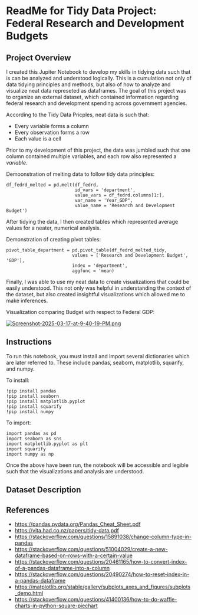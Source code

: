 # ReadMe for Tidy Data Project: Federal Research and Development Budgets

## Project Overview

I created this Jupiter Notebook to develop my skills in tidying data such that is can be analyzed and understood logically. This is a cumulation not only of data tidying principles and methods, but also of how to analyze and visualize neat data represeted as dataframes. The goal of this project was to organize an external dataset, which contained information regarding federal research and development spending across government agencies. 

According to the Tidy Data Pricples, neat data is such that:
- Every variable forms a column
- Every observation forms a row
- Each value is a cell

Prior to my development of this project, the data was jumbled such that one column contained multiple variables, and each row also represented a *variable*. 

Demoonstration of melting data to follow tidy data principles:

```
df_fedrd_melted = pd.melt(df_fedrd,
                          id_vars = 'department',
                          value_vars = df_fedrd.columns[1:],
                          var_name = 'Year_GDP",
                          value_name = 'Research and Development Budget')
```

After tidying the data, I then created tables which represented average values for a neater, numerical analysis. 

Demonstration of creating pivot tables:

```
pivot_table_department = pd.pivot_table(df_fedrd_melted_tidy,
                         values = ['Research and Development Budget', 'GDP'],
                         index = 'department',
                         aggfunc = 'mean)
```

Finally, I was able to use my neat data to create visualizations that could be easily understood. This not only was helpful in understanding the context of the dataset, but also created insightful visualizations which allowed me to make inferences. 

Visualization comparing Budget with respect to Federal GDP:

[![Screenshot-2025-03-17-at-9-40-19-PM.png](https://i.postimg.cc/Mp1bq6GN/Screenshot-2025-03-17-at-9-40-19-PM.png)](https://postimg.cc/9DFqBjZY)

## Instructions

To run this notebook, you must install and import several dictionaries which are later referred to. These include pandas, seaborn, matplotlib, squarify, and numpy.

To install: 

```
!pip install pandas
!pip install seaborn
!pip install matplotlib.pyplot
!pip install squarify
!pip install numpy
```

To import:

```
import pandas as pd
import seaborn as sns
import matplotlib.pyplot as plt
import squarify
import numpy as np
```

Once the above have been run, the notebook will be accessible and legible such that the visualizations and analysis are understood. 

## Dataset Description



## References 
- https://pandas.pydata.org/Pandas_Cheat_Sheet.pdf 
- https://vita.had.co.nz/papers/tidy-data.pdf 
- https://stackoverflow.com/questions/15891038/change-column-type-in-pandas 
- https://stackoverflow.com/questions/51004029/create-a-new-dataframe-based-on-rows-with-a-certain-value 
- https://stackoverflow.com/questions/20461165/how-to-convert-index-of-a-pandas-dataframe-into-a-column
- https://stackoverflow.com/questions/20490274/how-to-reset-index-in-a-pandas-dataframe
- https://matplotlib.org/stable/gallery/subplots_axes_and_figures/subplots_demo.html
- https://stackoverflow.com/questions/41400136/how-to-do-waffle-charts-in-python-square-piechart